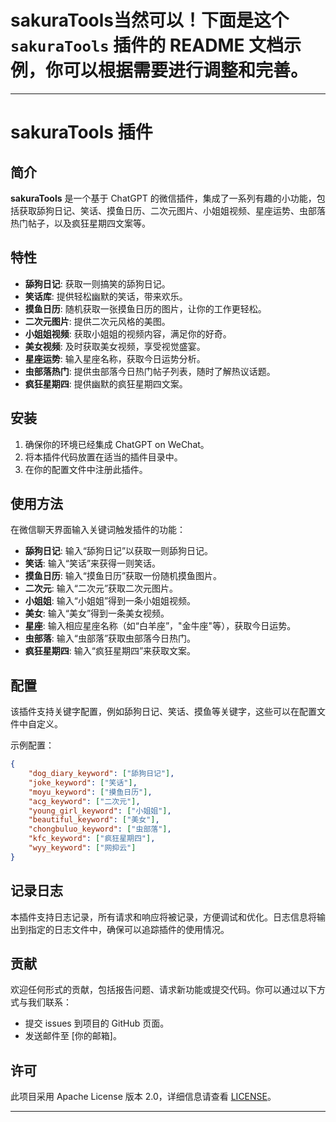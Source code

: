 # sakuraTools当然可以！下面是这个 `sakuraTools` 插件的 README 文档示例，你可以根据需要进行调整和完善。

---

# sakuraTools 插件

## 简介
**sakuraTools** 是一个基于 ChatGPT 的微信插件，集成了一系列有趣的小功能，包括获取舔狗日记、笑话、摸鱼日历、二次元图片、小姐姐视频、星座运势、虫部落热门帖子，以及疯狂星期四文案等。

## 特性
- **舔狗日记**: 获取一则搞笑的舔狗日记。
- **笑话库**: 提供轻松幽默的笑话，带来欢乐。
- **摸鱼日历**: 随机获取一张摸鱼日历的图片，让你的工作更轻松。
- **二次元图片**: 提供二次元风格的美图。
- **小姐姐视频**: 获取小姐姐的视频内容，满足你的好奇。
- **美女视频**: 及时获取美女视频，享受视觉盛宴。
- **星座运势**: 输入星座名称，获取今日运势分析。
- **虫部落热门**: 提供虫部落今日热门帖子列表，随时了解热议话题。
- **疯狂星期四**: 提供幽默的疯狂星期四文案。

## 安装
1. 确保你的环境已经集成 ChatGPT on WeChat。
2. 将本插件代码放置在适当的插件目录中。
3. 在你的配置文件中注册此插件。

## 使用方法
在微信聊天界面输入关键词触发插件的功能：
- **舔狗日记**: 输入“舔狗日记”以获取一则舔狗日记。
- **笑话**: 输入“笑话”来获得一则笑话。
- **摸鱼日历**: 输入“摸鱼日历”获取一份随机摸鱼图片。
- **二次元**: 输入“二次元”获取二次元图片。
- **小姐姐**: 输入“小姐姐”得到一条小姐姐视频。
- **美女**: 输入“美女”得到一条美女视频。
- **星座**: 输入相应星座名称（如“白羊座”，"金牛座"等），获取今日运势。
- **虫部落**: 输入“虫部落”获取虫部落今日热门。
- **疯狂星期四**: 输入“疯狂星期四”来获取文案。

## 配置
该插件支持关键字配置，例如舔狗日记、笑话、摸鱼等关键字，这些可以在配置文件中自定义。

示例配置：
```json
{
    "dog_diary_keyword": ["舔狗日记"],
    "joke_keyword": ["笑话"],
    "moyu_keyword": ["摸鱼日历"],
    "acg_keyword": ["二次元"],
    "young_girl_keyword": ["小姐姐"],
    "beautiful_keyword": ["美女"],
    "chongbuluo_keyword": ["虫部落"],
    "kfc_keyword": ["疯狂星期四"],
    "wyy_keyword": ["网抑云"]
}
```

## 记录日志
本插件支持日志记录，所有请求和响应将被记录，方便调试和优化。日志信息将输出到指定的日志文件中，确保可以追踪插件的使用情况。

## 贡献
欢迎任何形式的贡献，包括报告问题、请求新功能或提交代码。你可以通过以下方式与我们联系：

- 提交 issues 到项目的 GitHub 页面。
- 发送邮件至 [你的邮箱]。

## 许可
此项目采用 Apache License 版本 2.0，详细信息请查看 [LICENSE](LICENSE)。

---
